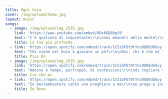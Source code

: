 ```yaml
---
title: Ogni Cosa
cover: /img/upload/home.jpg
layout: music
songs:
  - image: /img/upload/img_2535.jpg
    link: 'https://www.youtube.com/embed/8Dx8GD8bqf8'
    text: "C’è qualcosa di inquietante\r\n\nnei meandri della mente\r\n\nsta vagando tra la gente\r\n\nè uno stimolo attraente\r\n\n\r\n\nLe movenze di tortura\r\n\nlenta avanza vista impura\r\n\nviene avanti la figura\r\n\nvestita di pelle scura\r\n\n\r\n\nMi fattura la scrittura\r\n\ne mi cattura, s’impaura\r\n\nla mia fede mi abiura\r\n\n\r\n\nMa ciò che sento è ciò che voglio\r\n\nmi consola e m’innamora\r\n\nla tua profonda dimora\r\n\nche tortura\r\n\nche sciagura\r\n\nla tua profonda dimora\r\n\n\r\n\nIl suo umido accogliente\r\n più profonda dimora."
    title: La tua più profonda
  - link: 'https://open.spotify.com/embed/track/1C5iGFDt9tYnc0Q0EdG6vy'
    text: "Chi viene nel buio a giocare un pò?\r\n\nDai, chi è che mi fa compagnia?\r\n\nNon dite di no\r\n\n\r\n\nCredevo nel karma ed in qualche dio\r\n\nadesso io credo nell’ego\r\n\nche non sono io\r\n\n\r\n\nSe va tutto a pezzi e ho fantasia\r\n\nposso fare un puzzle\r\n\ne andarmene via\r\n\n\r\n\nVnon tornerà\r\n\n\r\n\nE se ti troverai in qualche sera\r\n\ntra le tue regole di libertà su come correre in cattività\r\n\nconvinto forse dall’atmosfera che sia già quella la libertà\r\n\nma libertà non è parlare di libertà\r\n\nE non è proprio la libertà ciò che dici\r\n\nnon è proprio la libertà ciò che dici\r\n\nnon è proprio la libertà ciò che dici\r\n\nnon è proprio la libertà\r\n\nnon è la libertà!\r\n\nnon è la libertà, non è la libertà\r\n\ne c’è uno schiavo in ogni padrone\r\n\nnella sua gabbia senza dimensione."
    title: Piss On
  - image: /img/upload/img_2535.jpg
    link: 'https://open.spotify.com/embed/track/1C5iGFDt9tYnc0Q0EdG6vy'
    text: "Adesso è tempo, purtroppo, di confessioni\r\n\ndi togliere vesti di scena e restare nudi\r\n\ncome coglioni\r\n\ncome cialtroni d’amore\r\n\n\r\n\nAdesso è tempo di dirti le mie miserie\r\n\nche she adesso mi resta per me\r\n\na volte è soltanto l’assenza di te\r\n\n\r\n\nPotresti, ti prego, ancora una volta\r\n\ntoccarmi i capelli e baciarmi gli occhi?\r\n\nti prego poi fammeli ancora una volta\r\n\nriaprirli dal bacio e scoprirti assorta\r\n\n\r\n\nTutto ciò che cerco lo cerco per te\r\n\ne tutto ciò che voglio lo voglio per te\r\n\ncom’è possibile che ancora non c’è\r\n\nun’altra che abbia preso i miei baci per te?\r\n\nun’altra che abbia preso tutto ciò che ho con me\r\n\nche a volte è soltanto l’assenza di te."
    title: Ciò che mi
  - link: 'https://open.spotify.com/embed/track/1C5iGFDt9tYnc0Q0EdG6vy'
    text: "Io bestemmiatore canto una preghiera a me\r\n\ne prego e insulto il mio Dio che sono io\r\n\ne come un Dio io non mi ascolto mai\r\n\n\r\n\nTra una misantropia e un amore universale muoio e vivo\r\n\ne bevo e inghiotto Cointreau come spurgante via orale\r\n\nper i pensieri che adesso vi scrivo\r\n\n\r\n\nE vieni tu e abbraccia la nostra poesia\r\n\ndel non perdere tempo in momenti senza gioia\r\n\nunisciti a cantare un coro contro l’afasia\r\n\nche squarcia la bocca in uno sbadiglio\r\n\ncol coltello della noia\r\n\n\r\n\nTu che hai una religione nel taschino della giacca\r\n\ne nel pranzo di famiglia reciti la filastrocca\r\n\nsbandierare l’ideale senza essere chi sei\r\n\nè come mettersi un cappello sulla testa che non hai\r\n\n\r\n\nE tu che citi un grande artista per fare il paraculo\r\n\nche se quello fosse vivo ti darebbe calci in culo\r\n\nio ti guardo oltre il fondo del bicchiere che sollevo\r\n\nè una lente per il mondo e io ti affogo mentre bevo\r\n\n\r\n\nIo no, io no, io bevo\r\n\nio no, io no, io bevo!\r\n\nio bevo Cointreau e non so come sto\r\n\nio bevo Cointreau e non so come sto\r\n\ndove sto? Con chi sto? A casa come ci andrò?\r\n\n\r\n\nNoi che col cinismo\r\n\ndisinfettiamo il vero amore dall’ipocrisia\r\n\ne preferiamo senza dubbio la bontà all’educazione\r\n\nla gentilezza alla vana cortesia\r\n\nE venite voi fedeli alla nostra omelia\r\n\nqui parliamo dei dannati e della periferia\r\n\nquelli senza sermone senza messa o messia\r\n\nche appartengono soltanto alla propria poesia\r\n\n\r\n\nTra i benpensanti e il non pensiero\r\n\nl’amore santo e il sesso nero\r\n\nle condizioni del perdono\r\n\ndel ‘chi soffre è quello buono’\r\n\nchi si droga in farmacia e la chiama medicina\r\n\nchi boicotta l’aspirina e poi tira cocaina\r\n\n\r\n\nVenditori che mi vendono un lavoro da venditore\r\n\nformatori che mi formano a loro forma\r\n\ncomplottisti integralisti, annuisti della televisione\r\n\nneofascisti per ignoranza, comunisti per approssimazione\r\n\nconformisti moralisti, alternativi qualunquisti\r\n\ne poi controalternativi con la verve da opinionisti\r\n\nesaltati ottimisti o disfattisti del futuro\r\n\noffritemi un Cointreau e andate a fare in culo\r\n\n\r\n\nIo no, io no, io bevo\r\n\nio no, io no, io bevo!\r\n\nio bevo Cointreau e non so come sto\r\n\nio bevo Cointreau e non so come sto\r\n\ndove sto? Con chi sto? A casa come ci andrò?\r\n\nCointreau."
    title: Io Bevo
---
```


